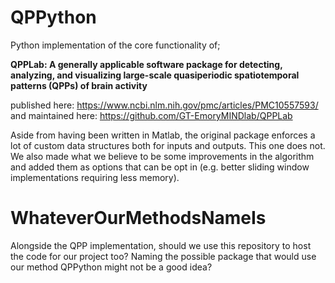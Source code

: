# QPPython
Python implementation of the core functionality of;

**QPPLab: A generally applicable software package for detecting, analyzing, 
and visualizing large-scale quasiperiodic spatiotemporal patterns (QPPs) of brain activity**

published here: https://www.ncbi.nlm.nih.gov/pmc/articles/PMC10557593/
and maintained here: https://github.com/GT-EmoryMINDlab/QPPLab

Aside from having been written in Matlab, the original package enforces a lot of custom data structures both for inputs and outputs. This one does not.
We also made what we believe to be some improvements in the algorithm and added them as options that can be opt in (e.g. better sliding window implementations requiring less memory).

# WhateverOurMethodsNameIs
Alongside the QPP implementation, should we use this repository to host the code for our project too?
Naming the possible package that would use our method QPPython might not be a good idea?
